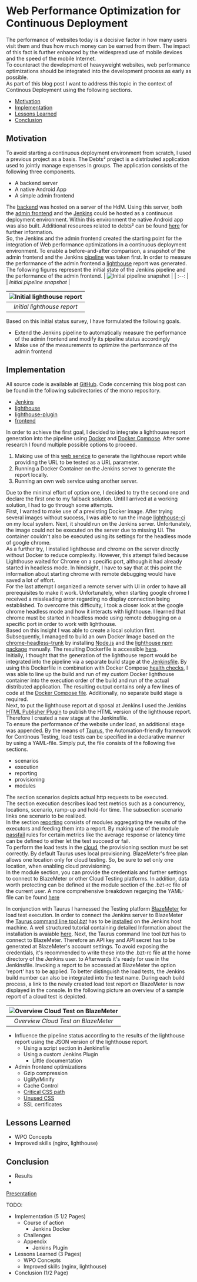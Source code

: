 # Web Performance Optimization for Continuous Deployment 
The performance of websites today is a decisive factor in how many users visit them and thus how much money can be earned from them. The impact of this fact is further enhanced by the widespread use of mobile devices and the speed of the mobile Internet.  
To counteract the development of heavyweight websites, web performance optimizations should be integrated into the development process as early as possible.  
As part of this blog post I want to address this topic in the context of Continous Deployment using the following sections.

- [Motivation](#motivation)
- [Implementation](#implementation)
- [Lessons Learned](#lessonslearned)
- [Conclusion](#conclusion)

## Motivation
<a name="motivation"></a>
To avoid starting a continuous deployment environment from scratch, I used a previous project as a basis. 
The Debts² project is a distributed application used to jointly manage expenses in groups. The application consists of the following three components.
- A backend server
- A native Android App
- A simple admin frontend  

The [backend](http://cloudproject.mi.hdm-stuttgart.de:8081/v1/status) was hosted on a server of the HdM. Using this server, both the [admin frontend](http://cloudproject.mi.hdm-stuttgart.de/#/) and the [Jenkins](https://jenkins.io/) could be hosted as a continuous deployment environment. Within this environment the native Android app was also built. Additional resources related to debts² can be found [here](https://drive.google.com/open?id=1-nLpRGqmhLp7_h3A1u77xGPB9ETMatoa) for further information.  
So, the Jenkins and the admin frontend created the starting point for the integration of Web performance optimizations in a continuous deployment environment.
To enable a before-and-after comparison, a snapshot of the admin frontend and the Jenkins [pipeline](https://jenkins.io/doc/book/pipeline/) was taken first. In order to measure the performance of the admin frontend a [lighthouse](https://developers.google.com/web/tools/lighthouse/) report was generated. The following figures represent the initial state of the Jenkins pipeline and the performance of the admin frontend.
| ![Initial pipeline snapshot](images/old-snapshot.png) |
| :--: |
| *Initial pipeline snapshot* |

| ![Initial lighthouse report](images/old-snapshot.png) |
| :--: |
| *Initial lighthouse report* |
Based on this initial status survey, I have formulated the following goals.
- Extend the Jenkins pipeline to automatically measure the performance of the admin frontend and modify its pipeline status accordingly
- Make use of the measurements to optimize the performance of the admin frontend

## Implementation
<a name="implementation"></a>
All source code is available at [GitHub](https://github.com/BenjaminKowatsch/InteractiveMedia). Code concerning this blog post can be found in the following subdirectories of the mono repository.

- [Jenkins](https://github.com/BenjaminKowatsch/InteractiveMedia/tree/master/Jenkins)
- [lighthouse](https://github.com/BenjaminKowatsch/InteractiveMedia/tree/master/lighthouse)
- [lighthouse-plugin](https://github.com/BenjaminKowatsch/InteractiveMedia/tree/master/lighthouse-plugin)
- [frontend](https://github.com/BenjaminKowatsch/InteractiveMedia/tree/master/frontend)

In order to achieve the first goal, I decided to integrate a lighthouse report generation into the pipeline using [Docker](https://www.docker.com/) and [Docker Compose](https://docs.docker.com/compose/). 
After some research I found multiple possible options to proceed. 
1. Making use of this [web service](https://builder-dot-lighthouse-ci.appspot.com/ci?format=html&key=123&url=https://example.com/) to generate the lighthouse report while providing the URL to be tested as a URL parameter.
2. Running a Docker Container on the Jenkins server to generate the report locally.
3. Running an own web service using another server.

Due to the minimal effort of option one, I decided to try the second one and declare the first one to my fallback solution. Until I arrived at a working solution, I had to go through some attempts.  
First, I wanted to make use of a prexisting Docker image. After trying several images without success, I was able to run the image [lighthouse-ci](https://hub.docker.com/r/kmturley/lighthouse-ci/) on my local system. Next, it should run on the Jenkins server. Unfortunately, the image could not be executed on the  server due to missing UI. The container couldn't also be executed using its settings for the headless mode of google chrome.  
As a further try, I installed lighthouse and chrome on the server directly without Docker to reduce complexity. However, this attempt failed because Lighthouse waited for Chrome on a specific port, although it had already started in headless mode. In hindsight, I have to say that at this point the information about starting chrome with remote debugging would have saved a lot of effort.  
For the last attempt I organized a remote server with UI in order to have all prerequisites to make it work.
Unfortunately, when starting google chrome I received a missleading error regarding no display connection being established. To overcome this difficulty, I took a closer look at the google chrome headless mode and how it interacts with lighthouse. I learned that chrome must be started in headless mode using remote debugging on a specific port in order to work with lighthouse.  
Based on this insight I was able to create a local solution first. Subsequently, I managed to build an own Docker Image based on the [chrome-headless-trunk](https://hub.docker.com/r/alpeware/chrome-headless-trunk/) by installing [Node.js](https://nodejs.org/en/download/package-manager/#debian-and-ubuntu-based-linux-distributions) and the [lighthouse npm package](https://www.npmjs.com/package/lighthouse) manually. The resulting Dockerfile is accessible [here](https://github.com/BenjaminKowatsch/InteractiveMedia/blob/master/lighthouse/Dockerfile).  
Initially, I thought that the generation of the lighthouse report would be integrated into the pipeline via a separate build stage at the [Jenkinsfile](https://github.com/BenjaminKowatsch/InteractiveMedia/blob/master/lighthouse/Dockerfile). By using this Dockerfile in combination with Docker Compose [health checks](https://docs.docker.com/compose/compose-file/compose-file-v2/#healthcheck), I was able to line up the build and run of my custom Docker lighthouse container into the execution order of the build and run of the actual distributed application. The resulting output contains only a few lines of code at the [Docker Compose file](https://github.com/BenjaminKowatsch/InteractiveMedia/blob/master/docker-compose.local.yml). Additionally, no separate build stage is required.  
Next, to put the lighthouse report at disposal at Jenkins I used the Jenkins [HTML Publisher Plugin](https://wiki.jenkins.io/display/JENKINS/HTML+Publisher+Plugin) to publish the HTML version of the lighthouse report.
Therefore I created a new stage at the Jenkinsfile.  
To ensure the performance of the website under load, an additional stage was appended. By the means of [Taurus](https://gettaurus.org/), the Automation-friendly framework for Continous Testing, load tests can be specified in a declarative manner by using a YAML-file. Simply put, the file consists of the following five sections. 
- scenarios
- execution
- reporting
- provisioning
- modules  

The section scenarios depicts actual http requests to be executed.  
The section execution describes load test metrics such as a concurrency, locations, scenario, ramp-up and hold-for time. The subsection scenario links one scenario to be realized.  
In the section [reporting](https://gettaurus.org/docs/Reporting/) consists of modules aggregating the results of the executors and feeding them into a report. By making use of the module [passfail](https://gettaurus.org/docs/PassFail/) rules for certain metrics like the average response or latency time can be defined to either let the test succeed or fail.  
To perform the load tests in the [cloud](https://gettaurus.org/docs/Cloud/), the provisioning section must be set correctly. By default Taurus uses local provisioning.
BlazeMeter's free plan allows one location only for cloud testing. So, be sure to set only one location, when enabling cloud provisioning.  
In the module section, you can provide the credentials and further settings to connect to BlazeMeter or other Cloud Testing platforms. In addition, data worth protecting can be defined at the module section of the .bzt-rc file of the current user. A more comprehensive breakdown regarging the YAML-file can be found [here](https://gettaurus.org/docs/YAMLTutorial/)  

In conjunction with Taurus I harnessed the Testing platform [BlazeMeter](https://www.blazemeter.com/) for load test execution. In order to connect the Jenkins server to BlazeMeter the [Taurus command line tool *bzt*](https://gettaurus.org/docs/CommandLine/) has to be [installed](https://gettaurus.org/install/Installation/) on the Jenkins host machine. A well structured tutorial containing detailed Information about the installation is avaiable [here](https://dzone.com/articles/how-to-run-a-taurus-test-through-jenkins-pipelines). Next, the Taurus command line tool *bzt* has to connect to BlazeMeter. Therefore an API key and API secret has to be generated at BlazeMeter's account settings. To avoid exposing the credentials, it's recommended to write these into the .bzt-rc file at the home directory of the Jenkins user. to Afterwards it's ready for use in the Jenkinsfile. Invoking a report to be accessed at BlazeMeter the option 'report' has to be applied. To better distinguish the load tests, the Jenkins build number can also be integrated into the test name. During each build process, a link to the newly created load test report on BlazeMeter is now displayed in the console. In the following picture an overview of a sample report of a cloud test is depicted.

| ![Overview Cloud Test on BlazeMeter](images/BlazeMeter_Cloud_Test.png) |
| :--: |
| *Overview Cloud Test on BlazeMeter* |

 
- Influence the pipeline status according to the results of the lighthouse report using the JSON version of the lighthouse report.
  - Using a script section in Jenkinsfile
  - Using a custom Jenkins Plugin
    - Little documentation 
- Admin frontend optimizations
  - Gzip compression
  - Uglify/Minify
  - Cache Control
  - [Critical CSS path](https://www.sitelocity.com/critical-path-css-generator)
  - [Unused CSS](https://www.jitbit.com/unusedcss/)
  - SSL certificates

## Lessons Learned
<a name="lessonslearned"></a>
  - WPO Concepts
  - Improved skills (nginx, lighthouse)
## Conclusion
<a name="conclusion"></a>
 - Results
 - 

[Presentation](https://docs.google.com/presentation/d/1zSLEMyPWvWehIqo3YlQUSIo7wDnUUFUUTjbfS97cn3g/edit?usp=sharing)

TODO:

- Implementation (5 1/2 Pages)
  - Course of action
    - Jenkins Docker
  - Challenges
  - Appendix 
    - Jenkins Plugin
- Lessons Learned (3 Pages)
  - WPO Concepts
  - Improved skills (nginx, lighthouse)
- Conclusion (1/2 Page)